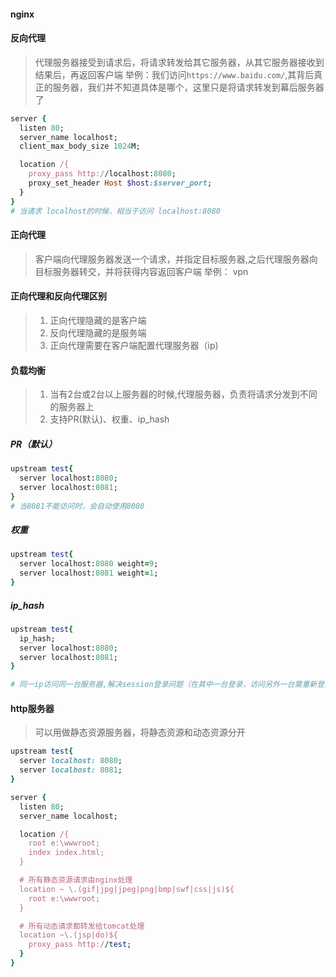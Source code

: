 #### nginx

#### 反向代理
> 代理服务器接受到请求后，将请求转发给其它服务器，从其它服务器接收到结果后，再返回客户端
> 举例：我们访问`https://www.baidu.com/`,其背后真正的服务器，我们并不知道具体是哪个，这里只是将请求转发到幕后服务器了

```ruby
server {
  listen 80;
  server_name localhost;
  client_max_body_size 1024M;

  location /{
    proxy_pass http://localhost:8080;
    proxy_set_header Host $host:$server_port;
  }
}
# 当请求 localhost的时候，相当于访问 localhost:8080
```

#### 正向代理
> 客户端向代理服务器发送一个请求，并指定目标服务器,之后代理服务器向目标服务器转交，并将获得内容返回客户端
> 举例： vpn

#### 正向代理和反向代理区别
> 1. 正向代理隐藏的是客户端
> 2. 反向代理隐藏的是服务端
> 3. 正向代理需要在客户端配置代理服务器（ip)

#### 负载均衡
> 1. 当有2台或2台以上服务器的时候,代理服务器，负责将请求分发到不同的服务器上
> 2. 支持PR(默认)、权重、ip_hash

##### PR（默认）
```ruby
upstream test{
  server localhost:8080;
  server localhost:8081;
}
# 当8081不能访问时，会自动使用8080
```

##### 权重
```ruby
upstream test{
  server localhost:8080 weight=9;
  server localhost:8081 weight=1;
}
```

##### ip_hash
```ruby
upstream test{
  ip_hash;
  server localhost:8080;
  server localhost:8081;
}

# 同一ip访问同一台服务器,解决session登录问题（在其中一台登录，访问另外一台需重新登录）
```

#### http服务器
> 可以用做静态资源服务器，将静态资源和动态资源分开

```ruby
upstream test{
  server localhost: 8080;
  server localhost: 8081;
}

server {
  listen 80;
  server_name localhost;

  location /{
    root e:\wwwroot;
    index index.html;
  }

  # 所有静态资源请求由nginx处理
  location ~ \.(gif|jpg|jpeg|png|bmp|swf|css|js)${
    root e:\wwwroot;
  }

  # 所有动态请求都转发给tomcat处理
  location ~\.(jsp|do)${
    proxy_pass http://test;
  }
}
```





